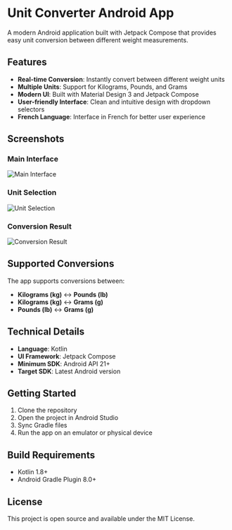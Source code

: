 # Unit Converter Android App

A modern Android application built with Jetpack Compose that provides easy unit conversion between different weight measurements.

## Features

- **Real-time Conversion**: Instantly convert between different weight units
- **Multiple Units**: Support for Kilograms, Pounds, and Grams
- **Modern UI**: Built with Material Design 3 and Jetpack Compose
- **User-friendly Interface**: Clean and intuitive design with dropdown selectors
- **French Language**: Interface in French for better user experience

## Screenshots

### Main Interface
![Main Interface](Screenshot_1.jpg)

### Unit Selection
![Unit Selection](Screenshot_2.jpg)

### Conversion Result
![Conversion Result](Screenshot_3.jpg)

## Supported Conversions

The app supports conversions between:
- **Kilograms (kg)** ↔ **Pounds (lb)**
- **Kilograms (kg)** ↔ **Grams (g)**
- **Pounds (lb)** ↔ **Grams (g)**

## Technical Details

- **Language**: Kotlin
- **UI Framework**: Jetpack Compose
- **Minimum SDK**: Android API 21+
- **Target SDK**: Latest Android version

## Getting Started

1. Clone the repository
2. Open the project in Android Studio
3. Sync Gradle files
4. Run the app on an emulator or physical device

## Build Requirements
- Kotlin 1.8+
- Android Gradle Plugin 8.0+

## License

This project is open source and available under the MIT License.
